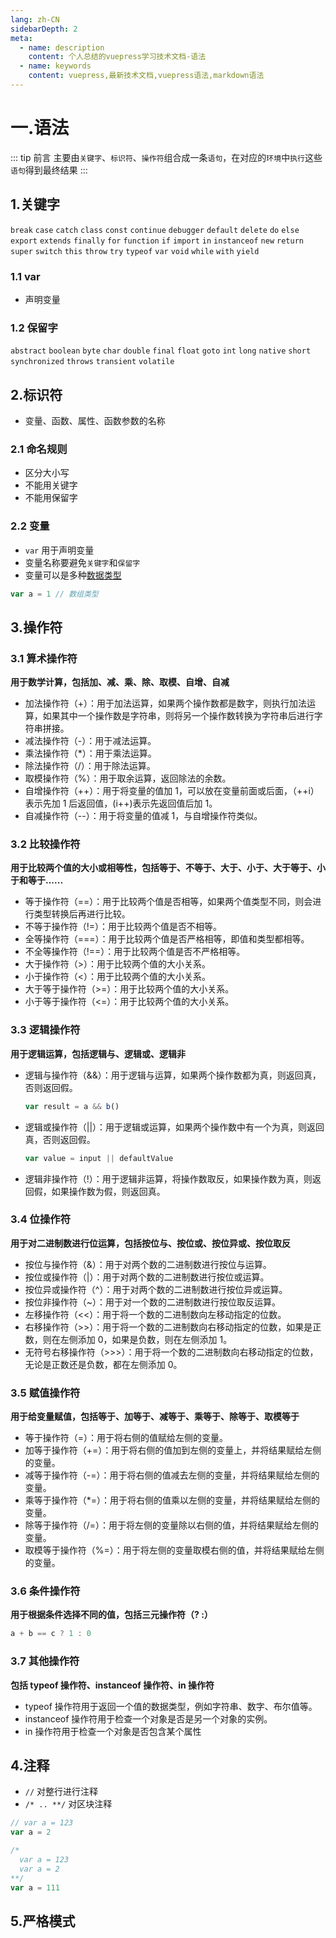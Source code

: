 ```yaml
---
lang: zh-CN
sidebarDepth: 2
meta:
  - name: description
    content: 个人总结的vuepress学习技术文档-语法
  - name: keywords
    content: vuepress,最新技术文档,vuepress语法,markdown语法
---
```


# 一.语法

::: tip 前言
主要由`关键字`、`标识符`、`操作符`组合成一条`语句`，在对应的`环境`中`执行`这些`语句`得到最终结果
:::

## 1.关键字

`break`
`case`
`catch`
`class`
`const`
`continue`
`debugger`
`default`
`delete`
`do`
`else`
`export`
`extends`
`finally`
`for`
`function`
`if`
`import`
`in`
`instanceof`
`new`
`return`
`super`
`switch`
`this`
`throw`
`try`
`typeof`
`var`
`void`
`while`
`with`
`yield`

### 1.1 var

- 声明变量

### 1.2 保留字

`abstract`
`boolean`
`byte`
`char`
`double`
`final`
`float`
`goto`
`int`
`long`
`native`
`short`
`synchronized`
`throws`
`transient`
`volatile`

## 2.标识符

- 变量、函数、属性、函数参数的名称

### 2.1 命名规则

- 区分大小写
- 不能用关键字
- 不能用保留字

### 2.2 变量

- `var` 用于声明变量
- 变量名称要避免`关键字`和`保留字`
- 变量可以是多种[数据类型]()

```js
var a = 1 // 数组类型
```

## 3.操作符

### 3.1 算术操作符

**用于数学计算，包括加、减、乘、除、取模、自增、自减**

- 加法操作符（+）：用于加法运算，如果两个操作数都是数字，则执行加法运算，如果其中一个操作数是字符串，则将另一个操作数转换为字符串后进行字符串拼接。
- 减法操作符（-）：用于减法运算。
- 乘法操作符（\*）：用于乘法运算。
- 除法操作符（/）：用于除法运算。
- 取模操作符（%）：用于取余运算，返回除法的余数。
- 自增操作符（++）：用于将变量的值加 1，可以放在变量前面或后面，（++i）表示先加 1 后返回值，(i++)表示先返回值后加 1。
- 自减操作符（--）：用于将变量的值减 1，与自增操作符类似。

### 3.2 比较操作符

**用于比较两个值的大小或相等性，包括等于、不等于、大于、小于、大于等于、小于和等于......**

- 等于操作符（==）：用于比较两个值是否相等，如果两个值类型不同，则会进行类型转换后再进行比较。
- 不等于操作符（!=）：用于比较两个值是否不相等。
- 全等操作符（===）：用于比较两个值是否严格相等，即值和类型都相等。
- 不全等操作符（!==）：用于比较两个值是否不严格相等。
- 大于操作符（>）：用于比较两个值的大小关系。
- 小于操作符（<）：用于比较两个值的大小关系。
- 大于等于操作符（>=）：用于比较两个值的大小关系。
- 小于等于操作符（<=）：用于比较两个值的大小关系。

### 3.3 逻辑操作符

**用于逻辑运算，包括逻辑与、逻辑或、逻辑非**

- 逻辑与操作符（&&）：用于逻辑与运算，如果两个操作数都为真，则返回真，否则返回假。
  ```js
  var result = a && b()
  ```
- 逻辑或操作符（||）：用于逻辑或运算，如果两个操作数中有一个为真，则返回真，否则返回假。
  ```js
  var value = input || defaultValue
  ```
- 逻辑非操作符（!）：用于逻辑非运算，将操作数取反，如果操作数为真，则返回假，如果操作数为假，则返回真。

### 3.4 位操作符

**用于对二进制数进行位运算，包括按位与、按位或、按位异或、按位取反**

- 按位与操作符（&）：用于对两个数的二进制数进行按位与运算。
- 按位或操作符（|）：用于对两个数的二进制数进行按位或运算。
- 按位异或操作符（^）：用于对两个数的二进制数进行按位异或运算。
- 按位非操作符（~）：用于对一个数的二进制数进行按位取反运算。
- 左移操作符（<<）：用于将一个数的二进制数向左移动指定的位数。
- 右移操作符（>>）：用于将一个数的二进制数向右移动指定的位数，如果是正数，则在左侧添加 0，如果是负数，则在左侧添加 1。
- 无符号右移操作符（>>>）：用于将一个数的二进制数向右移动指定的位数，无论是正数还是负数，都在左侧添加 0。

### 3.5 赋值操作符

**用于给变量赋值，包括等于、加等于、减等于、乘等于、除等于、取模等于**

- 等于操作符（=）：用于将右侧的值赋给左侧的变量。
- 加等于操作符（+=）：用于将右侧的值加到左侧的变量上，并将结果赋给左侧的变量。
- 减等于操作符（-=）：用于将右侧的值减去左侧的变量，并将结果赋给左侧的变量。
- 乘等于操作符（\*=）：用于将右侧的值乘以左侧的变量，并将结果赋给左侧的变量。
- 除等于操作符（/=）：用于将左侧的变量除以右侧的值，并将结果赋给左侧的变量。
- 取模等于操作符（%=）：用于将左侧的变量取模右侧的值，并将结果赋给左侧的变量。

### 3.6 条件操作符

**用于根据条件选择不同的值，包括三元操作符（? :）**

```js
a + b == c ? 1 : 0
```

### 3.7 其他操作符

**包括 typeof 操作符、instanceof 操作符、in 操作符**

- typeof 操作符用于返回一个值的数据类型，例如字符串、数字、布尔值等。
- instanceof 操作符用于检查一个对象是否是另一个对象的实例。
- in 操作符用于检查一个对象是否包含某个属性

## 4.注释

- `//` 对整行进行注释
- `/* .. **/` 对区块注释

```js
// var a = 123
var a = 2
```

```js
/*
  var a = 123
  var a = 2
**/
var a = 111
```

## 5.严格模式
